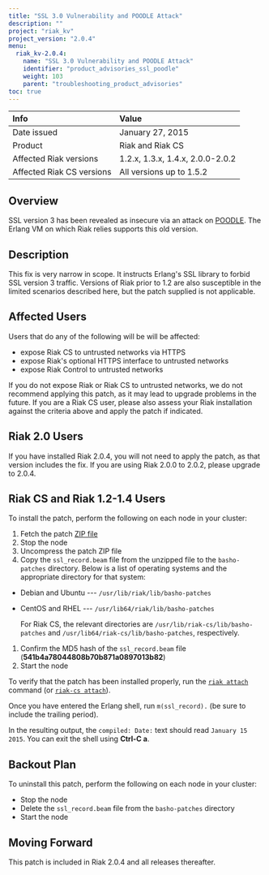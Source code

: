 ```yaml
---
title: "SSL 3.0 Vulnerability and POODLE Attack"
description: ""
project: "riak_kv"
project_version: "2.0.4"
menu:
  riak_kv-2.0.4:
    name: "SSL 3.0 Vulnerability and POODLE Attack"
    identifier: "product_advisories_ssl_poodle"
    weight: 103
    parent: "troubleshooting_product_advisories"
toc: true
---
```


Info | Value
:----|:-----
Date issued | January 27, 2015
Product | Riak and Riak CS
Affected Riak versions | 1.2.x, 1.3.x, 1.4.x, 2.0.0-2.0.2
Affected Riak CS versions | All versions up to 1.5.2

## Overview

SSL version 3 has been revealed as insecure via an attack on
[POODLE](https://www.us-cert.gov/ncas/alerts/TA14-290A). The Erlang VM
on which Riak relies supports this old version.

## Description

This fix is very narrow in scope. It instructs Erlang's SSL library to
forbid SSL version 3 traffic. Versions of Riak prior to 1.2 are also
susceptible in the limited scenarios described here, but the patch
supplied is not applicable.

## Affected Users

Users that do any of the following will be will be affected:

* expose Riak CS to untrusted networks via HTTPS
* expose Riak's optional HTTPS interface to untrusted networks
* expose Riak Control to untrusted networks

If you do not expose Riak or Riak CS to untrusted networks, we do not
recommend applying this patch, as it may lead to upgrade problems in the
future. If you are a Riak CS user, please also assess your Riak
installation against the criteria above and apply the patch if
indicated.

## Riak 2.0 Users

If you have installed Riak 2.0.4, you will not need to apply the patch,
as that version includes the fix. If you are using Riak 2.0.0 to 2.0.2,
please upgrade to 2.0.4.

## Riak CS and Riak 1.2-1.4 Users

To install the patch, perform the following on each node in your
cluster:

1. Fetch the patch [ZIP
file](https://github.com/basho/basho_docs/raw/master/source/data/poodle-1.x.zip)
1. Stop the node
1. Uncompress the patch ZIP file
1. Copy the `ssl_record.beam` file from the unzipped file to the
`basho-patches` directory. Below is a list of operating systems and the
appropriate directory for that system:
  * Debian and Ubuntu --- `/usr/lib/riak/lib/basho-patches`
  * CentOS and RHEL --- `/usr/lib64/riak/lib/basho-patches`

    For Riak CS, the relevant directories are
    `/usr/lib/riak-cs/lib/basho-patches` and
    `/usr/lib64/riak-cs/lib/basho-patches`, respectively.
1. Confirm the MD5 hash of the `ssl_record.beam` file
(**541b4a78044808b70b871a0897013b82**)
1. Start the node

To verify that the patch has been installed properly, run the [`riak attach`](/riak/kv/2.0.4/using/admin/riak-cli/#attach) command (or [`riak-cs attach`](/riak/cs/2.1.1/cookbooks/command-line-tools/#riak-cs)).

Once you have entered the Erlang shell, run `m(ssl_record).` (be sure
to include the trailing period).

In the resulting output, the `compiled: Date:` text should read
`January 15 2015`. You can exit the shell using **Ctrl-C a**.

## Backout Plan

To uninstall this patch, perform the following on each node in your
cluster:

* Stop the node
* Delete the `ssl_record.beam` file from the `basho-patches` directory
* Start the node

## Moving Forward

This patch is included in Riak 2.0.4 and all releases thereafter.

